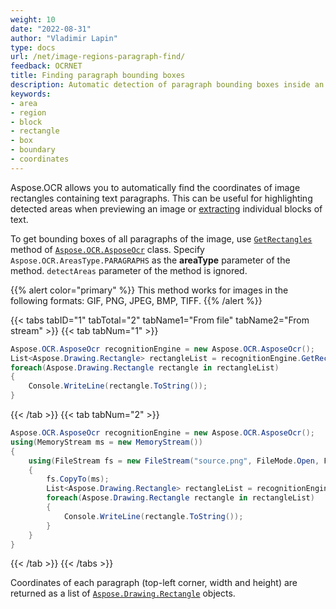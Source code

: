 ```yaml
---
weight: 10
date: "2022-08-31"
author: "Vladimir Lapin"
type: docs
url: /net/image-regions-paragraph-find/
feedback: OCRNET
title: Finding paragraph bounding boxes
description: Automatic detection of paragraph bounding boxes inside an image.
keywords:
- area
- region
- block
- rectangle
- box
- boundary
- coordinates
---
```


Aspose.OCR allows you to automatically find the coordinates of image rectangles containing text paragraphs. This can be useful for highlighting detected areas when previewing an image or [extracting](/ocr/net/image-regions-extract/) individual blocks of text.

To get bounding boxes of all paragraphs of the image, use [`GetRectangles`](https://reference.aspose.com/ocr/net/aspose.ocr/asposeocr/getrectangles/) method of [`Aspose.OCR.AsposeOcr`](https://reference.aspose.com/ocr/net/aspose.ocr/asposeocr/) class. Specify `Aspose.OCR.AreasType.PARAGRAPHS` as the **areaType** parameter of the method. `detectAreas` parameter of the method is ignored.

{{% alert color="primary" %}}
This method works for images in the following formats: GIF, PNG, JPEG, BMP, TIFF.
{{% /alert %}}

{{< tabs tabID="1" tabTotal="2" tabName1="From file" tabName2="From stream" >}}
{{< tab tabNum="1" >}}
```csharp
Aspose.OCR.AsposeOcr recognitionEngine = new Aspose.OCR.AsposeOcr();
List<Aspose.Drawing.Rectangle> rectangleList = recognitionEngine.GetRectangles("source.png", Aspose.OCR.AreasType.PARAGRAPHS);
foreach(Aspose.Drawing.Rectangle rectangle in rectangleList)
{
	Console.WriteLine(rectangle.ToString());
}
```
{{< /tab >}}
{{< tab tabNum="2" >}}
```csharp
Aspose.OCR.AsposeOcr recognitionEngine = new Aspose.OCR.AsposeOcr();
using(MemoryStream ms = new MemoryStream())
{
	using(FileStream fs = new FileStream("source.png", FileMode.Open, FileAccess.Read))
	{
		fs.CopyTo(ms);
		List<Aspose.Drawing.Rectangle> rectangleList = recognitionEngine.GetRectangles(ms, Aspose.OCR.AreasType.PARAGRAPHS);
		foreach(Aspose.Drawing.Rectangle rectangle in rectangleList)
		{
			Console.WriteLine(rectangle.ToString());
		}
	}
}
```
{{< /tab >}}
{{< /tabs >}}

Coordinates of each paragraph (top-left corner, width and height) are returned as a list of [`Aspose.Drawing.Rectangle`](https://reference.aspose.com/pdf/net/aspose.pdf.drawing/rectangle/) objects.

